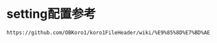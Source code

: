 <!--
 * @Author: joker.zhang
 * @Date: 2019-10-18 16:19:45
 * @LastEditors: joker.zhang
 * @LastEditTime: 2020-07-27 14:23:22
 * @Description: For Automation
--> 
# setting配置参考

```
https://github.com/OBKoro1/koro1FileHeader/wiki/%E9%85%8D%E7%BD%AE
```

